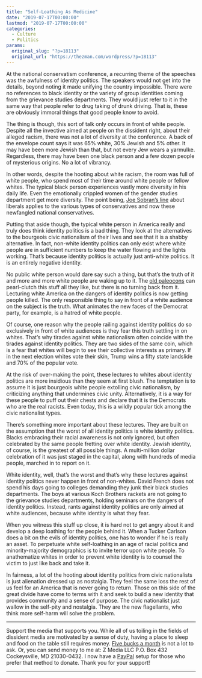 ```yaml
---
title: "Self-Loathing As Medicine"
date: "2019-07-17T00:00:00"
lastmod: "2019-07-17T00:00:00"
categories:
  - Culture
  - Politics
params:
  original_slug: "?p=18113"
  original_url: "https://thezman.com/wordpress/?p=18113"
---
```


At the national conservatism conference, a recurring theme of the
speeches was the awfulness of identity politics. The speakers would not
get into the details, beyond noting it made unifying the country
impossible. There were no references to black identity or the variety of
group identities coming from the grievance studies departments. They
would just refer to it in the same way that people refer to drug taking
of drunk driving. That is, these are obviously immoral things that good
people know to avoid.

The thing is though, this sort of talk only occurs in front of white
people. Despite all the invective aimed at people on the dissident
right, about their alleged racism, there was not a lot of diversity at
the conference. A back of the envelope count says it was 65% white, 30%
Jewish and 5% other. It may have been more Jewish than that, but not
every Jew wears a yarmulke. Regardless, there may have been one black
person and a few dozen people of mysterious origins. No a lot of
vibrancy.

In other words, despite the hooting about white racism, the room was
full of white people, who spend most of their time around white people
or fellow whites. The typical black person experiences vastly more
diversity in his daily life. Even the emotionally crippled women of the
gender studies department get more diversity. The point being, <a
href="https://vdare.com/articles/vdare-com-10-01-10-jared-taylor-remembers-joe-sobran"
rel="noopener noreferrer" target="_blank">Joe Sobran’s line</a> about
liberals applies to the various types of conservatives and now these
newfangled national conservatives.

Putting that aside though, the typical white person in America really
and truly does think identity politics is a bad thing. They look at the
alternatives to the bourgeois civic nationalism of their lives and see
that it is a shabby alternative. In fact, non-white identity politics
can only exist where white people are in sufficient numbers to keep the
water flowing and the lights working. That’s because identity politics
is actually just anti-white politics. It is an entirely negative
identity.

No public white person would dare say such a thing, but that’s the truth
of it and more and more white people are waking up to it. The
<a href="http://www.unz.com/isteve/kevin-drums-march-to-the-sea/"
rel="noopener noreferrer" target="_blank">old paleocons</a> can
pearl-clutch this stuff all they like, but there is no turning back from
it. Lecturing white America on the dangers of identity politics is now
getting people killed. The only responsible thing to say in front of a
white audience on the subject is the truth. What animates the new faces
of the Democrat party, for example, is a hatred of white people.

Of course, one reason why the people railing against identity politics
do so exclusively in front of white audiences is they fear this truth
settling in on whites. That’s why tirades against white nationalism
often coincide with the tirades against identity politics. They are two
sides of the same coin, which is a fear that whites will begin to see
their collective interests as primary. If in the next election whites
vote their skin, Trump wins a fifty state landslide and 70% of the
popular vote.

At the risk of over-making the point, these lectures to whites about
identity politics are more insidious than they seem at first blush. The
temptation is to assume it is just bourgeois white people extolling
civic nationalism, by criticizing anything that undermines civic unity.
Alternatively, it is a way for these people to puff out their chests and
declare that it is the Democrats who are the real racists. Even today,
this is a wildly popular tick among the civic nationalist types.

There’s something more important about these lectures. They are built on
the assumption that the worst of all identity politics is white identity
politics. Blacks embracing their racial awareness is not only ignored,
but often celebrated by the same people fretting over white identity.
Jewish identity, of course, is the greatest of all possible things. A
multi-million dollar celebration of it was just staged in the capital,
along with hundreds of media people, marched in to report on it.

White identity, well, that’s the worst and that’s why these lectures
against identity politics never happen in front of non-whites. David
French does not spend his days going to colleges demanding they junk
their black studies departments. The boys at various Koch Brothers
rackets are not going to the grievance studies departments, holding
seminars on the dangers of identity politics. Instead, rants against
identity politics are only aimed at white audiences, because white
identity is what they fear.

When you witness this stuff up close, it is hard not to get angry about
it and develop a deep loathing for the people behind it. When a Tucker
Carlson does a bit on the evils of identity politics, one has to wonder
if he is really an asset. To perpetuate white self-loathing in an age of
racial politics and minority-majority demographics is to invite terror
upon white people. To anathematize whites in order to prevent white
identity is to counsel the victim to just like back and take it.

In fairness, a lot of the hooting about identity politics from civic
nationalists is just alienation dressed up as nostalgia. They feel the
same loss the rest of us feel for an America that is never going to
return. Those on this side of the great divide have come to terms with
it and seek to build a new identity that provides community and a sense
of purpose. The civic nationalist just wallow in the self-pity and
nostalgia. They are the new flagellants, who think more self-harm will
solve the problem.

------------------------------------------------------------------------

Support the media that supports you. While all of us toiling in the
fields of dissident media are motivated by a sense of duty, having a
place to sleep and food on the table still requires money.
<a href="https://www.subscribestar.com/the-z-blog"
rel="noopener noreferrer" target="_blank">Five bucks a month</a> is not
a lot to ask. Or, you can send money to me at: Z Media LLC P.O. Box 432
Cockeysville, MD 21030-0432. I now have a <a
href="https://www.paypal.com/cgi-bin/webscr?cmd=_s-xclick&amp;hosted_button_id=UDAS2Q8JYA6CN&amp;source=url"
rel="noopener noreferrer" target="_blank">PayPal</a> setup for those who
prefer that method to donate. Thank you for your support!

------------------------------------------------------------------------
